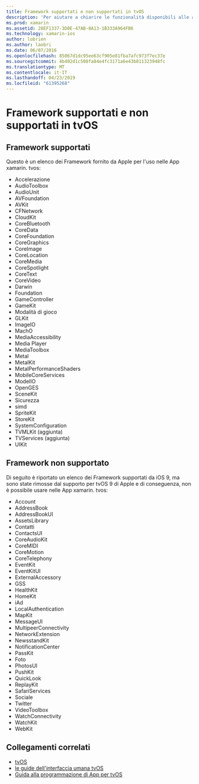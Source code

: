 ```yaml
---
title: Framework supportati e non supportati in tvOS
description: 'Per aiutare a chiarire le funzionalità disponibili alle applicazioni di tvOS, questo documento fornisce due elenchi dei framework di Apple: quelli supportati per tvOS e quelli non supportati per tvOS.'
ms.prod: xamarin
ms.assetid: 28EF1337-3D0E-47AB-8A13-1B333A964FB6
ms.technology: xamarin-ios
author: lobrien
ms.author: laobri
ms.date: 06/07/2016
ms.openlocfilehash: 85067d1dc95ee63cf905e81fba7afc973f7ec37e
ms.sourcegitcommit: 4b402d1c508fa84e4fc3171a6e43b811323948fc
ms.translationtype: MT
ms.contentlocale: it-IT
ms.lasthandoff: 04/23/2019
ms.locfileid: "61395268"
---
```

# <a name="supported-and-unsupported-frameworks-in-tvos"></a>Framework supportati e non supportati in tvOS

<a name="Supported-Frameworks" />

## <a name="supported-frameworks"></a>Framework supportati

Questo è un elenco dei Framework fornito da Apple per l'uso nelle App xamarin. tvos:

* Accelerazione
* AudioToolbox
* AudioUnit
* AVFoundation
* AVKit
* CFNetwork
* CloudKit
* CoreBluetooth
* CoreData
* CoreFoundation
* CoreGraphics
* CoreImage
* CoreLocation
* CoreMedia
* CoreSpotlight
* CoreText
* CoreVideo
* Darwin
* Foundation
* GameController
* GameKit
* Modalità di gioco
* GLKit
* ImageIO
* MachO
* MediaAccessibility
* Media Player
* MediaToolbox
* Metal
* MetalKit
* MetalPerformanceShaders
* MobileCoreServices
* ModelIO
* OpenGES
* SceneKit
* Sicurezza
* simd
* SpriteKit
* StoreKit
* SystemConfiguration
* TVMLKit (aggiunta)
* TVServices (aggiunta)
* UIKit

<a name="Unsupported-Frameworks" />

## <a name="unsupported-frameworks"></a>Framework non supportato

Di seguito è riportato un elenco dei Framework supportati da iOS 9, ma sono state rimosse dal supporto per tvOS 9 di Apple e di conseguenza, non è possibile usare nelle App xamarin. tvos:

* Account
* AddressBook
* AddressBookUI
* AssetsLibrary
* Contatti
* ContactsUI
* CoreAudioKit
* CoreMIDI
* CoreMotion
* CoreTelephony
* EventKit
* EventKitUI
* ExternalAccessory
* GSS
* HealthKit
* HomeKit
* iAd
* LocalAuthentication
* MapKit
* MessageUI
* MultipeerConnectivity
* NetworkExtension
* NewsstandKit
* NotificationCenter
* PassKit
* Foto
* PhotosUI
* PushKit
* QuickLook
* ReplayKit
* SafariServices
* Sociale
* Twitter
* VideoToolbox
* WatchConnectivity
* WatchKit
* WebKit



## <a name="related-links"></a>Collegamenti correlati

- [tvOS](https://developer.apple.com/tvos/)
- [le guide dell'interfaccia umana tvOS](https://developer.apple.com/tvos/human-interface-guidelines/)
- [Guida alla programmazione di App per tvOS](https://developer.apple.com/library/prerelease/tvos/documentation/General/Conceptual/AppleTV_PG/)
